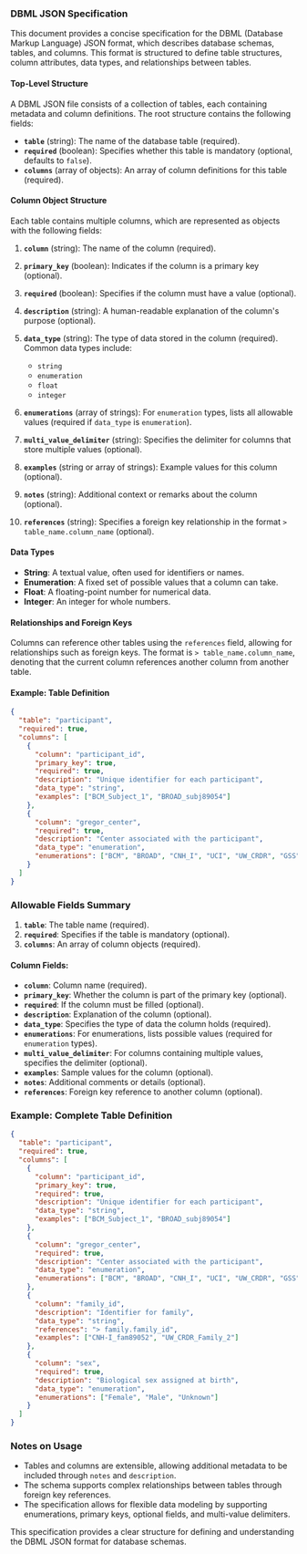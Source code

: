### DBML JSON Specification

This document provides a concise specification for the DBML (Database Markup Language) JSON format, which describes database schemas, tables, and columns. This format is structured to define table structures, column attributes, data types, and relationships between tables.

#### Top-Level Structure
A DBML JSON file consists of a collection of tables, each containing metadata and column definitions. The root structure contains the following fields:

- **`table`** (string): The name of the database table (required).
- **`required`** (boolean): Specifies whether this table is mandatory (optional, defaults to `false`).
- **`columns`** (array of objects): An array of column definitions for this table (required).

#### Column Object Structure
Each table contains multiple columns, which are represented as objects with the following fields:

1. **`column`** (string): The name of the column (required).
   
2. **`primary_key`** (boolean): Indicates if the column is a primary key (optional).
   
3. **`required`** (boolean): Specifies if the column must have a value (optional).

4. **`description`** (string): A human-readable explanation of the column's purpose (optional).

5. **`data_type`** (string): The type of data stored in the column (required). Common data types include:
   - `string`
   - `enumeration`
   - `float`
   - `integer`
   
6. **`enumerations`** (array of strings): For `enumeration` types, lists all allowable values (required if `data_type` is `enumeration`).

7. **`multi_value_delimiter`** (string): Specifies the delimiter for columns that store multiple values (optional).

8. **`examples`** (string or array of strings): Example values for this column (optional).

9. **`notes`** (string): Additional context or remarks about the column (optional).

10. **`references`** (string): Specifies a foreign key relationship in the format `> table_name.column_name` (optional).

#### Data Types
- **String**: A textual value, often used for identifiers or names.
- **Enumeration**: A fixed set of possible values that a column can take.
- **Float**: A floating-point number for numerical data.
- **Integer**: An integer for whole numbers.

#### Relationships and Foreign Keys
Columns can reference other tables using the `references` field, allowing for relationships such as foreign keys. The format is `> table_name.column_name`, denoting that the current column references another column from another table.

#### Example: Table Definition
```json
{
  "table": "participant",
  "required": true,
  "columns": [
    {
      "column": "participant_id",
      "primary_key": true,
      "required": true,
      "description": "Unique identifier for each participant",
      "data_type": "string",
      "examples": ["BCM_Subject_1", "BROAD_subj89054"]
    },
    {
      "column": "gregor_center",
      "required": true,
      "description": "Center associated with the participant",
      "data_type": "enumeration",
      "enumerations": ["BCM", "BROAD", "CNH_I", "UCI", "UW_CRDR", "GSS", "UW_DCC"]
    }
  ]
}
```

### Allowable Fields Summary
1. **`table`**: The table name (required).
2. **`required`**: Specifies if the table is mandatory (optional).
3. **`columns`**: An array of column objects (required).

#### Column Fields:
- **`column`**: Column name (required).
- **`primary_key`**: Whether the column is part of the primary key (optional).
- **`required`**: If the column must be filled (optional).
- **`description`**: Explanation of the column (optional).
- **`data_type`**: Specifies the type of data the column holds (required).
- **`enumerations`**: For enumerations, lists possible values (required for `enumeration` types).
- **`multi_value_delimiter`**: For columns containing multiple values, specifies the delimiter (optional).
- **`examples`**: Sample values for the column (optional).
- **`notes`**: Additional comments or details (optional).
- **`references`**: Foreign key reference to another column (optional).

### Example: Complete Table Definition
```json
{
  "table": "participant",
  "required": true,
  "columns": [
    {
      "column": "participant_id",
      "primary_key": true,
      "required": true,
      "description": "Unique identifier for each participant",
      "data_type": "string",
      "examples": ["BCM_Subject_1", "BROAD_subj89054"]
    },
    {
      "column": "gregor_center",
      "required": true,
      "description": "Center associated with the participant",
      "data_type": "enumeration",
      "enumerations": ["BCM", "BROAD", "CNH_I", "UCI", "UW_CRDR", "GSS", "UW_DCC"]
    },
    {
      "column": "family_id",
      "description": "Identifier for family",
      "data_type": "string",
      "references": "> family.family_id",
      "examples": ["CNH-I_fam89052", "UW_CRDR_Family_2"]
    },
    {
      "column": "sex",
      "required": true,
      "description": "Biological sex assigned at birth",
      "data_type": "enumeration",
      "enumerations": ["Female", "Male", "Unknown"]
    }
  ]
}
```

### Notes on Usage
- Tables and columns are extensible, allowing additional metadata to be included through `notes` and `description`.
- The schema supports complex relationships between tables through foreign key references.
- The specification allows for flexible data modeling by supporting enumerations, primary keys, optional fields, and multi-value delimiters.

This specification provides a clear structure for defining and understanding the DBML JSON format for database schemas.